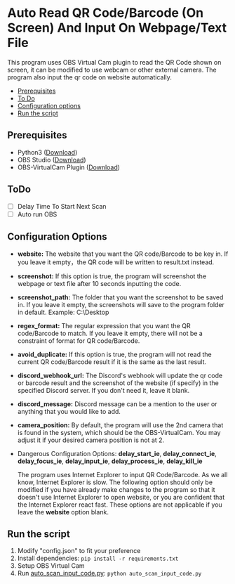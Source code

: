 # Auto Read QR Code/Barcode (On Screen) And Input On Webpage/Text File

This program uses OBS Virtual Cam plugin to read the QR Code shown on screen, it can be modified to use webcam or other external camera. The program also input the qr code on website automatically.

- [Prerequisites](#prerequisites)
- [To Do](#ToDo)
- [Configuration options](#configuration-options)
- [Run the script](#run-the-script)

## Prerequisites  
- Python3 ([Download](https://www.python.org/downloads/))  
- OBS Studio ([Download](https://obsproject.com/))  
- OBS-VirtualCam Plugin ([Download](https://obsproject.com/forum/resources/obs-virtualcam.539/))

## ToDo
- [ ] Delay Time To Start Next Scan
- [ ] Auto run OBS

## Configuration Options
- **website:** The website that you want the QR code/Barcode to be key in. If you leave it empty，the QR code will be written to result.txt instead.

- **screenshot:** If this option is true, the program will screenshot the webpage or text file after 10 seconds inputting the code.

- **screenshot_path:** The folder that you want the screenshot to be saved in. If you leave it empty, the screenshots will save to the program folder in default. Example: C:\\Desktop

- **regex_format:** The regular expression that you want the QR code/Barcode to match. If you leave it empty, there will not be a constraint of format for QR code/Barcode.

- **avoid_duplicate:** If this option is true, the program will not read the current QR code/Barcode result if it is the same as the last result.

<!-- - **idle_time:**  The seconds that you want the program to wait for before scanning in another QR code/Barcode. Set this option to 0 if you don't want a delay on reading the QR code/Barcode. Only integer is allowed. -->
- **discord_webhook_url:** The Discord's webhook will update the qr code or barcode result and the screenshot of the website (if specify) in the specified Discord server. If you don't need it, leave it blank.

- **discord_message:** Discord message can be a mention to the user or anything that you would like to add.
<!-- - **auto_start_obs:** If this option is true, the program will auto start OBS Studio to read the result. Set this to false if you prefer to open it manually or you want to use other camera. -->

- **camera_position:** By default, the program will use the 2nd camera that is found in the system, which should be the OBS-VirtualCam. You may adjust it if your desired camera position is not at 2.
<!-- - **another_key:** -->

- Dangerous Configuration Options: **delay_start_ie**, **delay_connect_ie**, **delay_focus_ie**, **delay_input_ie**, **delay_process_ie**, **delay_kill_ie**

    The program uses Internet Explorer to input QR Code/Barcode. As we all know, Internet Explorer is slow. The following option should only be modified if you have already make changes to the program so that it doesn't use Internet Explorer to open website, or you are confident that the Internet Explorer react fast. These options are not applicable if you leave the **website** option blank.

## Run the script

 1. Modify "config.json" to fit your preference
 2. Install dependencies:   ```pip install -r requirements.txt```
 3. Setup OBS Virtual Cam
 3. Run [auto_scan_input_code.py](auto_scan_input_code.py): `python auto_scan_input_code.py`
